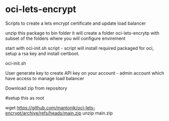 # oci-lets-encrypt
Scripts to create a lets encrypt certificate and update load balancer

unzip this package to bin folder 
it will create a folder oci-lets-encrytp 
with subset of the folders where you will configure envirement 

start with oci-init.sh script - script will install required packaged for oci, setup a rsa key and install certboot.

oci-init.sh 

User generate key to create API key on your account - admin account which have access to manage load balancer


Download zip from repository 

#setup this as root

wget https://github.com/mantonik/oci-lets-encrypt/archive/refs/heads/main.zip
unzip main.zip 




